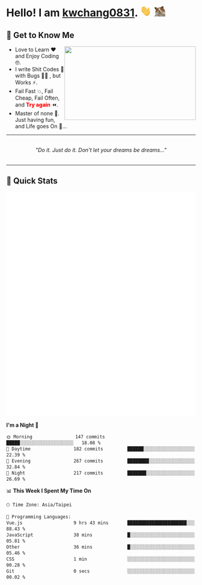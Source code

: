 <h1> <span>Hello! I am <a href="https://github.com/kwchang0831">kwchang0831</a>.</span> <img src="./assets/hi.gif" width="30px" height="30px">  <img src="./assets/cool-cat.gif" height="30px"></h1>
</h1>

## 🎉 Get to Know Me

<a href="#"><img align="right" src="https://media.tenor.com/S5qCffxIFdUAAAAC/the-muppet-kermit-the-frog.gif" width="349" height="195" /></a>

- Love to Learn ❤️ and Enjoy Coding 🤓.
- I write Shit Codes 💩 with Bugs 🐛🐛 , but Works ⚡️.
- Fail Fast 💥, Fail Cheap, Fail Often, and <span style="color:red;font-weight:800;">Try again</span> ⏪️.
- Master of none 🤪. Just having fun, and Life goes On 🌱...

<hr/>
<br/>
<div align="center">
<i>"Do it. Just do it. Don't let your dreams be dreams..." </i>
</div>
<br/>
<hr/>

## 🙈 Quick Stats

![overview](https://raw.githubusercontent.com/kwchang0831/kwchang0831/output/generated/overview.svg)
![languages](https://raw.githubusercontent.com/kwchang0831/kwchang0831/output/generated/languages.svg)

<!--START_SECTION:waka-->
**I'm a Night 🦉** 

```text
🌞 Morning                147 commits         █████░░░░░░░░░░░░░░░░░░░░   18.08 % 
🌆 Daytime                182 commits         ██████░░░░░░░░░░░░░░░░░░░   22.39 % 
🌃 Evening                267 commits         ████████░░░░░░░░░░░░░░░░░   32.84 % 
🌙 Night                  217 commits         ███████░░░░░░░░░░░░░░░░░░   26.69 % 
```


📊 **This Week I Spent My Time On** 

```text
🕑︎ Time Zone: Asia/Taipei

💬 Programming Languages: 
Vue.js                   9 hrs 43 mins       ██████████████████████░░░   88.43 % 
JavaScript               38 mins             █░░░░░░░░░░░░░░░░░░░░░░░░   05.81 % 
Other                    36 mins             █░░░░░░░░░░░░░░░░░░░░░░░░   05.46 % 
CSS                      1 min               ░░░░░░░░░░░░░░░░░░░░░░░░░   00.28 % 
Git                      0 secs              ░░░░░░░░░░░░░░░░░░░░░░░░░   00.02 % 
```


<!--END_SECTION:waka-->
